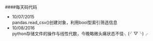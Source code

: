 ####每天码代码
- 10/07/2015   
  pandas.read_csv()创建对象，利用bool型索引筛选信息
- 10/08/2016  
  python存储文件的操作与线性代数，今晚略微头痛状态不佳╮(╯▽╰)╭
